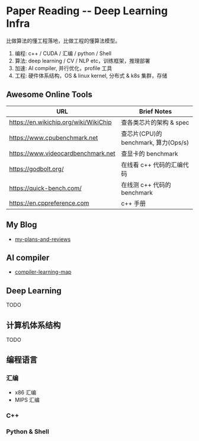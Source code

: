 # Paper Reading -- Deep Learning Infra

比做算法的懂工程落地，比做工程的懂算法模型。

1. 编程: c++ / CUDA / 汇编 / python / Shell
2. 算法: deep learning / CV / NLP etc，训练框架，推理部署
3. 加速: AI compiler, 并行优化，profile 工具
4. 工程: 硬件体系结构，OS & linux kernel, 分布式 & k8s 集群，存储

## Awesome Online Tools

| URL | Brief Notes |
| ---- | ---- |
| <https://en.wikichip.org/wiki/WikiChip> | 查各类芯片的架构 & spec |
| <https://www.cpubenchmark.net> | 查芯片(CPU)的 benchmark, 算力(Ops/s) |
| <https://www.videocardbenchmark.net> | 查显卡的 benchmark |
| <https://godbolt.org/> | 在线看 c++ 代码的汇编代码 |
| <https://quick-bench.com/> | 在线测 c++ 代码的 benchmark |
| <https://en.cppreference.com> | c++ 手册 |

## My Blog

- [my-plans-and-reviews](01-zettelkasten/articles/my-plans-and-reviews.md)

## AI compiler

- [compiler-learning-map](01-zettelkasten/content-maps/compiler-learning-map.md)

## Deep Learning

TODO

## 计算机体系结构

TODO

## 编程语言

### 汇编

- x86 汇编
- MIPS 汇编

### C++

### Python & Shell
